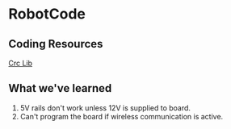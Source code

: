 # RobotCode

## Coding Resources

[Crc Lib](https://robocrc.atlassian.net/wiki/spaces/AR/pages/637567103/English+Section+-+Intro+Page)



## What we've learned

1. 5V rails don't work unless 12V is supplied to board.
2. Can't program the board if wireless communication is active.
